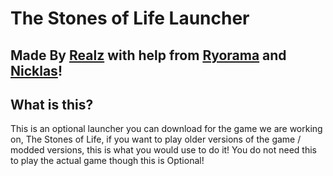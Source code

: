 # The Stones of Life Launcher

## Made By [Realz](https://www.github.com/kingrealzyt) with help from [Ryorama](https://github.com/ryorama) and [Nicklas](https://github.com/nicklascode)! 

## What is this?
This is an optional launcher you can download for the game we are working on, The Stones of Life, if you want to play older versions of the game / modded versions, this is what you would use to do it! You do not need this to play the actual game though this is Optional!
